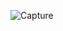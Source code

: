 ![Capture](https://user-images.githubusercontent.com/105639971/169818137-d2dad1f1-0a59-4663-b80b-e37a3d088532.PNG)
